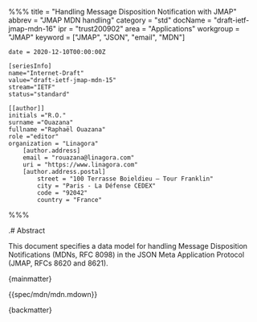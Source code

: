 %%%
    title = "Handling Message Disposition Notification with JMAP"
    abbrev = "JMAP MDN handling"
    category = "std"
    docName = "draft-ietf-jmap-mdn-16"
    ipr = "trust200902"
    area = "Applications"
    workgroup = "JMAP"
    keyword = ["JMAP", "JSON", "email", "MDN"]

    date = 2020-12-10T00:00:00Z

    [seriesInfo]
    name="Internet-Draft"
    value="draft-ietf-jmap-mdn-15"
    stream="IETF"
    status="standard"

    [[author]]
    initials ="R.O."
    surname ="Ouazana"
    fullname ="Raphaël Ouazana"
    role ="editor"
    organization = "Linagora"
        [author.address]
        email = "rouazana@linagora.com"
        uri = "https://www.linagora.com"
        [author.address.postal]
            street = "100 Terrasse Boieldieu – Tour Franklin"
            city = "Paris - La Défense CEDEX"
            code = "92042"
            country = "France"
%%%

.# Abstract

This document specifies a data model for handling Message Disposition Notifications (MDNs, RFC 8098) in the JSON Meta Application Protocol (JMAP, RFCs 8620 and 8621).

{mainmatter}

{{spec/mdn/mdn.mdown}}

{backmatter}

